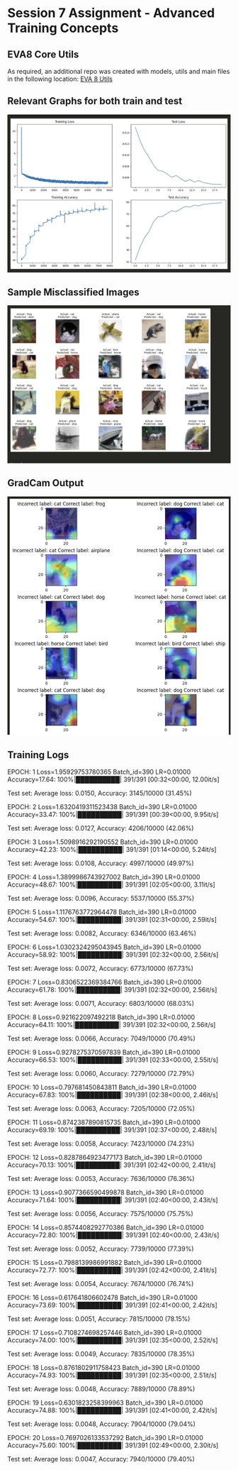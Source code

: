# Session 7 Assignment - Advanced Training Concepts

## EVA8 Core Utils

As required, an additional repo was created with models, utils and main files in the following location: [EVA 8 Utils](https://github.com/shivam13juna/eva8_utils.git)


## Relevant Graphs for both train and test

![1676013610572](image/README/1676013610572.png)

## Sample Misclassified Images

![Misclassified](image/README/1676013671506.png)


## GradCam Output

![Grad Cam](image/README/1676036262178.png)
## Training Logs 

EPOCH: 1
Loss=1.95929753780365 Batch_id=390 LR=0.01000 Accuracy=17.64: 100%|██████████| 391/391 [00:32<00:00, 12.00it/s]  

Test set: Average loss: 0.0150, Accuracy: 3145/10000 (31.45%)

EPOCH: 2
Loss=1.6320419311523438 Batch_id=390 LR=0.01000 Accuracy=33.47: 100%|██████████| 391/391 [00:39<00:00,  9.95it/s]

Test set: Average loss: 0.0127, Accuracy: 4206/10000 (42.06%)

EPOCH: 3
Loss=1.5098916292190552 Batch_id=390 LR=0.01000 Accuracy=42.23: 100%|██████████| 391/391 [01:14<00:00,  5.24it/s]

Test set: Average loss: 0.0108, Accuracy: 4997/10000 (49.97%)

EPOCH: 4
Loss=1.3899986743927002 Batch_id=390 LR=0.01000 Accuracy=48.67: 100%|██████████| 391/391 [02:05<00:00,  3.11it/s]

Test set: Average loss: 0.0096, Accuracy: 5537/10000 (55.37%)

EPOCH: 5
Loss=1.1176763772964478 Batch_id=390 LR=0.01000 Accuracy=54.67: 100%|██████████| 391/391 [02:31<00:00,  2.59it/s]

Test set: Average loss: 0.0082, Accuracy: 6346/10000 (63.46%)

EPOCH: 6
Loss=1.0302324295043945 Batch_id=390 LR=0.01000 Accuracy=58.92: 100%|██████████| 391/391 [02:32<00:00,  2.56it/s]

Test set: Average loss: 0.0072, Accuracy: 6773/10000 (67.73%)

EPOCH: 7
Loss=0.8306522369384766 Batch_id=390 LR=0.01000 Accuracy=61.78: 100%|██████████| 391/391 [02:32<00:00,  2.56it/s]

Test set: Average loss: 0.0071, Accuracy: 6803/10000 (68.03%)

EPOCH: 8
Loss=0.921622097492218 Batch_id=390 LR=0.01000 Accuracy=64.11: 100%|██████████| 391/391 [02:32<00:00,  2.56it/s] 

Test set: Average loss: 0.0066, Accuracy: 7049/10000 (70.49%)

EPOCH: 9
Loss=0.9278275370597839 Batch_id=390 LR=0.01000 Accuracy=66.53: 100%|██████████| 391/391 [02:33<00:00,  2.55it/s]

Test set: Average loss: 0.0060, Accuracy: 7279/10000 (72.79%)

EPOCH: 10
Loss=0.797681450843811 Batch_id=390 LR=0.01000 Accuracy=67.83: 100%|██████████| 391/391 [02:38<00:00,  2.46it/s] 

Test set: Average loss: 0.0063, Accuracy: 7205/10000 (72.05%)

EPOCH: 11
Loss=0.8742387890815735 Batch_id=390 LR=0.01000 Accuracy=69.19: 100%|██████████| 391/391 [02:37<00:00,  2.48it/s]

Test set: Average loss: 0.0058, Accuracy: 7423/10000 (74.23%)

EPOCH: 12
Loss=0.8287864923477173 Batch_id=390 LR=0.01000 Accuracy=70.13: 100%|██████████| 391/391 [02:42<00:00,  2.41it/s]

Test set: Average loss: 0.0053, Accuracy: 7636/10000 (76.36%)

EPOCH: 13
Loss=0.9077366590499878 Batch_id=390 LR=0.01000 Accuracy=71.64: 100%|██████████| 391/391 [02:40<00:00,  2.43it/s]

Test set: Average loss: 0.0056, Accuracy: 7575/10000 (75.75%)

EPOCH: 14
Loss=0.8574408292770386 Batch_id=390 LR=0.01000 Accuracy=72.80: 100%|██████████| 391/391 [02:40<00:00,  2.43it/s]

Test set: Average loss: 0.0052, Accuracy: 7739/10000 (77.39%)

EPOCH: 15
Loss=0.7988139986991882 Batch_id=390 LR=0.01000 Accuracy=72.77: 100%|██████████| 391/391 [02:42<00:00,  2.41it/s]

Test set: Average loss: 0.0054, Accuracy: 7674/10000 (76.74%)

EPOCH: 16
Loss=0.617641806602478 Batch_id=390 LR=0.01000 Accuracy=73.69: 100%|██████████| 391/391 [02:41<00:00,  2.42it/s] 

Test set: Average loss: 0.0051, Accuracy: 7815/10000 (78.15%)

EPOCH: 17
Loss=0.7108274698257446 Batch_id=390 LR=0.01000 Accuracy=74.00: 100%|██████████| 391/391 [02:35<00:00,  2.52it/s]

Test set: Average loss: 0.0049, Accuracy: 7835/10000 (78.35%)

EPOCH: 18
Loss=0.8761802911758423 Batch_id=390 LR=0.01000 Accuracy=74.93: 100%|██████████| 391/391 [02:35<00:00,  2.51it/s]

Test set: Average loss: 0.0048, Accuracy: 7889/10000 (78.89%)

EPOCH: 19
Loss=0.6301823258399963 Batch_id=390 LR=0.01000 Accuracy=74.88: 100%|██████████| 391/391 [02:41<00:00,  2.42it/s] 

Test set: Average loss: 0.0048, Accuracy: 7904/10000 (79.04%)

EPOCH: 20
Loss=0.7697026133537292 Batch_id=390 LR=0.01000 Accuracy=75.60: 100%|██████████| 391/391 [02:49<00:00,  2.30it/s] 

Test set: Average loss: 0.0047, Accuracy: 7940/10000 (79.40%)